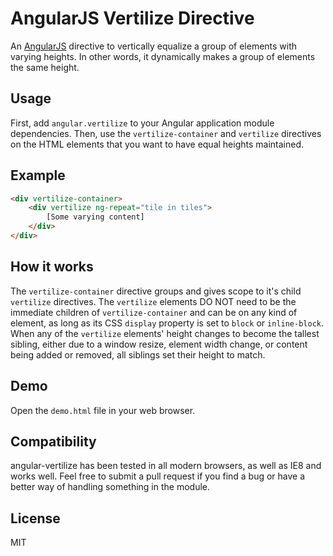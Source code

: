 # AngularJS Vertilize Directive

An [AngularJS](http://angularjs.org/) directive to vertically equalize a group of elements with varying heights. In other words, it dynamically makes a group of elements the same height.

## Usage
First, add `angular.vertilize` to your Angular application module dependencies. Then, use the `vertilize-container` and `vertilize` directives on the HTML elements that you want to have equal heights maintained.

## Example
```html
<div vertilize-container>
    <div vertilize ng-repeat="tile in tiles">
        [Some varying content]
    </div>
</div>
```

## How it works
The `vertilize-container` directive groups and gives scope to it's child `vertilize` directives. The `vertilize` elements DO NOT need to be the immediate children of `vertilize-container` and can be on any kind of element, as long as its CSS `display` property is set to `block` or `inline-block`. When any of the `vertilize` elements' height changes to become the tallest sibling, either due to a window resize, element width change, or content being added or removed, all siblings set their height to match.

## Demo
Open the `demo.html` file in your web browser.

## Compatibility
angular-vertilize has been tested in all modern browsers, as well as IE8 and works well. Feel free to submit a pull request if you find a bug or have a better way of handling something in the module.

## License
MIT